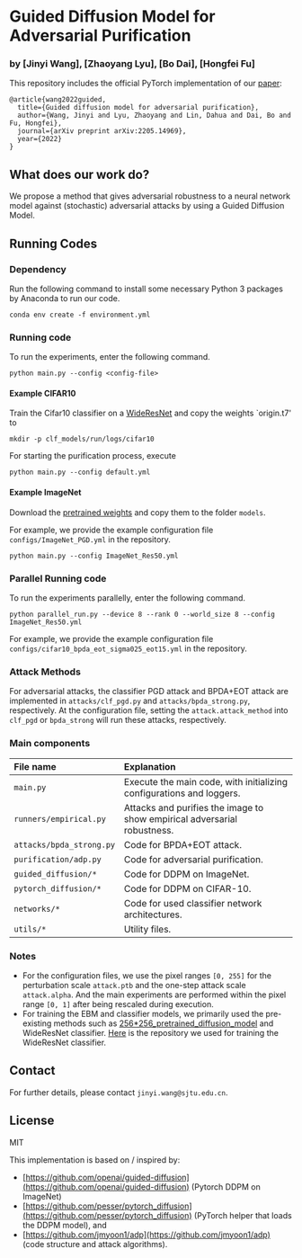 # Guided Diffusion Model for Adversarial Purification
### by [Jinyi Wang], [Zhaoyang Lyu], [Bo Dai], [Hongfei Fu]

This repository includes the official PyTorch implementation of our [paper](https://arxiv.org/abs/2205.14969):

```
@article{wang2022guided,
  title={Guided diffusion model for adversarial purification},
  author={Wang, Jinyi and Lyu, Zhaoyang and Lin, Dahua and Dai, Bo and Fu, Hongfei},
  journal={arXiv preprint arXiv:2205.14969},
  year={2022}
}
```


## What does our work do?
We propose a method that gives adversarial robustness to a neural network model against (stochastic) adversarial attacks by using a Guided Diffusion Model.

## Running Codes
### Dependency
Run the following command to install some necessary Python 3 packages by Anaconda to run our code.
```
conda env create -f environment.yml
```

### Running code
To run the experiments, enter the following command.
```
python main.py --config <config-file>
```

#### Example CIFAR10

Train the Cifar10 classifier on a [WideResNet](https://github.com/meliketoy/wide-resnet.pytorch) and copy the weights `origin.t7' to
```
mkdir -p clf_models/run/logs/cifar10
```

For starting the purification process, execute
```
python main.py --config default.yml
```

#### Example ImageNet

Download the [pretrained weights](https://openaipublic.blob.core.windows.net/diffusion/jul-2021/256x256_diffusion_uncond.pt) and copy them to the folder `models`. 

For example, we provide the example configuration file `configs/ImageNet_PGD.yml` in the repository.
```
python main.py --config ImageNet_Res50.yml
```

### Parallel Running code
To run the experiments parallelly, enter the following command.
```
python parallel_run.py --device 8 --rank 0 --world_size 8 --config ImageNet_Res50.yml
```
For example, we provide the example configuration file `configs/cifar10_bpda_eot_sigma025_eot15.yml` in the repository.

### Attack Methods
For adversarial attacks, the classifier PGD attack and BPDA+EOT attack are implemented in `attacks/clf_pgd.py` and `attacks/bpda_strong.py`, respectively. At the configuration file, setting the `attack.attack_method` into `clf_pgd` or `bpda_strong` will run these attacks, respectively.


### Main components
| File name | Explanation | 
|:-|:-|
| `main.py` | Execute the main code, with initializing configurations and loggers. |
| `runners/empirical.py` | Attacks and purifies the image to show empirical adversarial robustness. |
| `attacks/bpda_strong.py` | Code for BPDA+EOT attack. |
| `purification/adp.py` | Code for adversarial purification. |
| `guided_diffusion/*` | Code for DDPM on ImageNet. |
| `pytorch_diffusion/*` | Code for DDPM on CIFAR-10. |
| `networks/*` | Code for used classifier network architectures. |
| `utils/*` | Utility files. |

### Notes
* For the configuration files, we use the pixel ranges `[0, 255]` for the perturbation scale `attack.ptb` and the one-step attack scale `attack.alpha`. And the main experiments are performed within the pixel range `[0, 1]` after being rescaled during execution.
* For training the EBM and classifier models, we primarily used the pre-existing methods such as [256*256_pretrained_diffusion_model](https://openaipublic.blob.core.windows.net/diffusion/jul-2021/256x256_diffusion_uncond.pt) and WideResNet classifier. [Here](https://github.com/meliketoy/wide-resnet.pytorch) is the repository we used for training the WideResNet classifier. 


## Contact
For further details, please contact `jinyi.wang@sjtu.edu.cn`.

## License
MIT

This implementation is based on / inspired by:

- [https://github.com/openai/guided-diffusion](https://github.com/openai/guided-diffusion) (Pytorch DDPM on ImageNet)
- [https://github.com/pesser/pytorch_diffusion](https://github.com/pesser/pytorch_diffusion) (PyTorch helper that loads the DDPM model), and
- [https://github.com/jmyoon1/adp](https://github.com/jmyoon1/adp) (code structure and attack algorithms).
